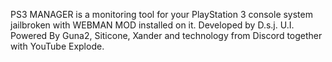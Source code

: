 PS3 MANAGER is a monitoring tool for your PlayStation 3 console system jailbroken with WEBMAN MOD installed on it.
Developed by D.s.j.
U.I. Powered By Guna2, Siticone, Xander
and technology from Discord together with YouTube Explode.
